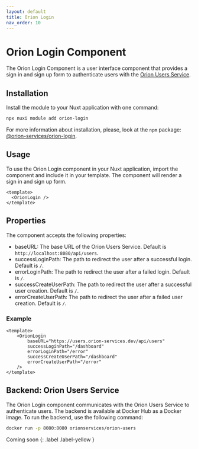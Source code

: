 ```yaml
---
layout: default
title: Orion Login
nav_order: 10
---
```


# Orion Login Component

The Orion Login Component is a user interface component that provides a sign
in and sign up form to authenticate users with the
[Orion Users Service](https://users.orion-services.dev).

## Installation

Install the module to your Nuxt application with one command:

```bash
npx nuxi module add orion-login
```

For more information about installation, please, look at the `npm` package:
[@orion-services/orion-login](https://www.npmjs.com/package/@orion-services/orion-login).

## Usage

To use the Orion Login component in your Nuxt application, import the component
and include it in your template. The component will render a sign in and sign up
form.

```vue
<template>
  <OrionLogin />
</template>
```

## Properties

The component accepts the following properties:

* baseURL: The base URL of the Orion Users Service. Default is
  `http://localhost:8080/api/users`.
* successLoginPath: The path to redirect the user after a successful login.
  Default is `/`.
* errorLoginPath: The path to redirect the user after a failed login. Default
  is `/`.
* successCreateUserPath: The path to redirect the user after a successful user
  creation. Default is `/`.
* errorCreateUserPath: The path to redirect the user after a failed user
  creation. Default is `/`.

### Example

```vue
<template>
	<OrionLogin
		baseURL="https://users.orion-services.dev/api/users"
		successLoginPath="/dashboard"
		errorLoginPath="/error"
		successCreateUserPath="/dashboard"
		errorCreateUserPath="/error"
	/>
</template>
```

## Backend: Orion Users Service

The Orion Login component communicates with the Orion Users Service to
authenticate users. The backend is available at Docker Hub as a Docker image.
To run the backend, use the following command:

```bash
docker run -p 8080:8080 orionservices/orion-users
```

Coming soon
{: .label .label-yellow }
